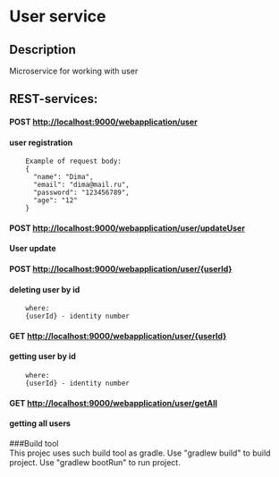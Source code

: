# User service

## Description
Microservice for working with user

## REST-services:
        
#### POST [http://localhost:9000/webapplication/user](http://localhost:9000/webapplication/user)
#### user registration
    
        Example of request body:
        {
          "name": "Dima",
          "email": "dima@mail.ru",
          "password": "123456789",
          "age": "12"
        }
        
#### POST [http://localhost:9000/webapplication/user/updateUser](http://localhost:9000/webapplication/user)
#### User update
        
#### POST [http://localhost:9000/webapplication/user/{userId}](http://localhost:9000/webapplication/user/{userId})
#### deleting user by id

        where:
        {userId} - identity number

#### GET [http://localhost:9000/webapplication/user/{userId}](http://localhost:9000/webapplication/user/{userId})
#### getting user by id

        where:
        {userId} - identity number
        
#### GET [http://localhost:9000/webapplication/user/getAll](http://localhost:9000/webapplication/user/getAll)
#### getting all users

###Build tool        
This projec uses such build tool as gradle. 
Use "gradlew build" to build project.
Use "gradlew bootRun" to run project.